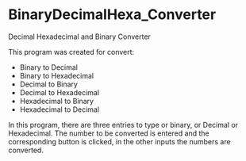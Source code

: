 # BinaryDecimalHexa_Converter
 Decimal Hexadecimal and Binary Converter

This program was created for convert:

- Binary to Decimal
- Binary to Hexadecimal
- Decimal to Binary
- Decimal to Hexadecimal
- Hexadecimal to Binary
- Hexadecimal to Decimal

In this program, there are three entries to type or binary, or Decimal or Hexadecimal. The number to be converted is entered and the corresponding button is clicked, in the other inputs the numbers are converted.